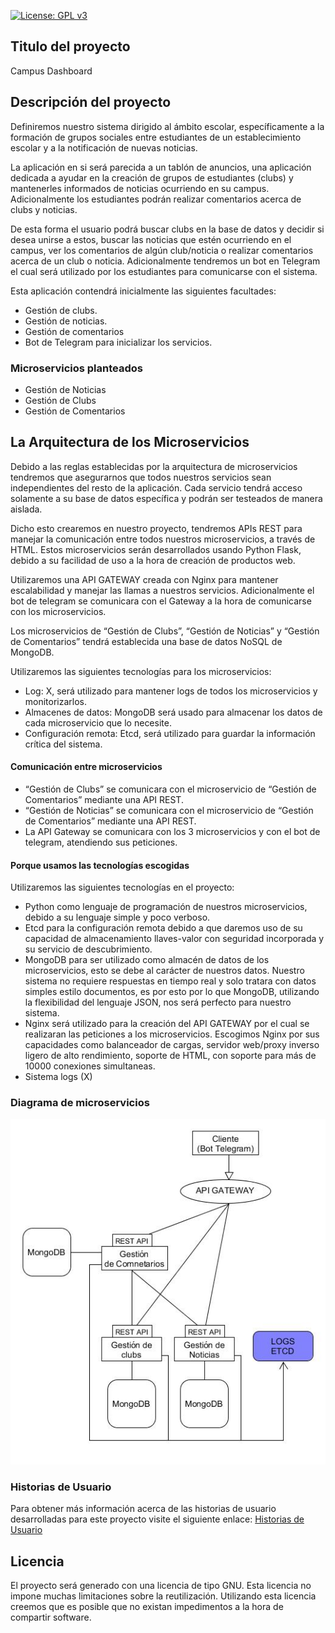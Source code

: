 [![License: GPL v3](https://img.shields.io/badge/License-GPLv3-blue.svg)](https://www.gnu.org/licenses/gpl-3.0)

## Titulo del proyecto

Campus Dashboard

## Descripción del proyecto

Definiremos nuestro sistema dirigido al ámbito escolar, específicamente a la formación de grupos sociales entre estudiantes de un establecimiento escolar y a la notificación de nuevas noticias.

La aplicación en si será parecida a un tablón de anuncios, una aplicación dedicada a ayudar en la creación de grupos de estudiantes (clubs) y mantenerles informados de noticias ocurriendo en su campus. Adicionalmente los estudiantes podrán realizar comentarios acerca de clubs y noticias.

De esta forma el usuario podrá buscar clubs en la base de datos y decidir si desea unirse a estos, buscar las noticias que estén ocurriendo en el campus, ver los comentarios de algún club/noticia o realizar comentarios acerca de un club o noticia. Adicionalmente tendremos un bot en Telegram el cual será utilizado por los estudiantes para comunicarse con el sistema.

Esta aplicación contendrá inicialmente las siguientes facultades:
* Gestión de clubs. 
* Gestión de noticias.
* Gestión de comentarios
* Bot de Telegram para inicializar los servicios.

### Microservicios planteados

 * Gestión de Noticias
 * Gestión de Clubs
 * Gestión de Comentarios

## La Arquitectura de los Microservicios

Debido a las reglas establecidas por la arquitectura de microservicios tendremos que asegurarnos que todos nuestros servicios sean independientes del resto de la aplicación. Cada servicio tendrá acceso solamente a su base de datos específica y podrán ser testeados de manera aislada. 

Dicho esto crearemos en nuestro proyecto, tendremos APIs REST para manejar la comunicación entre todos nuestros microservicios, a través de HTML. Estos microservicios serán desarrollados usando Python Flask, debido a su facilidad de uso a la hora de creación de productos web.

Utilizaremos una API GATEWAY creada con Nginx para mantener escalabilidad y manejar las llamas a nuestros servicios. Adicionalmente el bot de telegram se comunicara con el Gateway a la hora de comunicarse con los microservicios.

Los microservicios de “Gestión de Clubs”, “Gestión de Noticias” y “Gestión de Comentarios” tendrá establecida una base de datos NoSQL de MongoDB.

Utilizaremos las siguientes tecnologías para los microservicios:
 * Log: X, será utilizado para mantener logs de todos los microservicios y monitorizarlos.
 * Almacenes de datos: MongoDB será usado para almacenar los datos de cada microservicio que lo necesite.
 * Configuración remota: Etcd, será utilizado para guardar la información crítica del sistema.

#### Comunicación entre microservicios

 * “Gestión de Clubs” se comunicara con el microservicio de “Gestión de Comentarios” mediante una API REST.
 * “Gestión de Noticias” se comunicara con el microservicio de “Gestión de Comentarios” mediante una API REST.
 * La API Gateway se comunicara con los 3 microservicios y con el bot de telegram, atendiendo sus peticiones.

#### Porque usamos las tecnologías escogidas 

Utilizaremos las siguientes tecnologías en el proyecto:
 * Python como lenguaje de programación de nuestros microservicios, debido a su lenguaje simple y poco verboso.
 * Etcd para la configuración remota debido a que daremos uso de su capacidad de almacenamiento llaves-valor con seguridad incorporada y su servicio de descubrimiento. 
 * MongoDB para ser utilizado como almacén de datos de los microservicios, esto se debe al carácter de nuestros datos. Nuestro sistema no requiere respuestas en tiempo real y solo tratara con datos simples estilo documentos, es por esto por lo que MongoDB, utilizando la flexibilidad del lenguaje JSON, nos será perfecto para nuestro sistema.
 * Nginx será utilizado para la creación del API GATEWAY por el cual se realizaran las peticiones a los microservicios. Escogimos Nginx por sus capacidades como balanceador de cargas, servidor web/proxy inverso ligero de alto rendimiento, soporte de HTML, con soporte para más de 10000 conexiones simultaneas.
 * Sistema logs (X)

 
### Diagrama de microservicios 

![Microservicios]( https://raw.githubusercontent.com/OscarRubioGarcia/CCProyecto/master/docs/Representacion-microservicios-V0.6.jpg )

### Historias de Usuario

Para obtener más información acerca de las historias de usuario desarrolladas para este proyecto visite el siguiente enlace: [Historias de Usuario]( https://github.com/OscarRubioGarcia/CCProyecto/blob/master/docs/UserStories.md )

## Licencia

El proyecto será generado con una licencia de tipo GNU. Esta licencia no impone muchas limitaciones sobre la reutilización. Utilizando esta licencia creemos que es posible que no existan impedimentos a la hora de compartir software.
